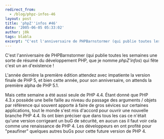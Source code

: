 ```yaml
---
redirect_from:
  - /blog/phpz-infos-46
layout: post
title: 'phpZ''infos #46'
date: '2005-06-05 05:33:02'
author: j0k
tags: blabla
excerpt: "C'est l'anniversaire de PHPBarnstormer (qui publie toutes les semaines une sorte de résumé du développement PHP, que je nomme *phpZ'infos*) qui fête c'est un an d'existence !     \nL'année dernière la première édition attendez avec impatiente la version finale de PHP 5, et bien cette année, pour son anniversaire, on attends la première alpha de PHP 5.1.  \n       …"
---
```


C'est l'anniversaire de PHPBarnstormer (qui publie toutes les semaines une sorte de résumé du développement PHP, que je nomme *phpZ'infos*) qui fête c'est un an d'existence !

L'année dernière la première édition attendez avec impatiente la version finale de PHP 5, et bien cette année, pour son anniversaire, on attends la première alpha de PHP 5.1.

Mais cette semaine a été aussi seule de PHP 4.4. Étant donné que PHP 4.3.x possède une belle faille au niveau du passage des arguments / objets par référence qui souvent apporte à faire de gros sévices sur certaines applications, tout le monde s'est mis d'accord pour ouvrir une nouvelle branche PHP 4.4. Ils ont bien préciser que dans tous les cas ce n'était qu'une version corrigeant un buG de sécurité, en aucun cas il faut voir cela comme une renaissance de PHP 4.   Les développeurs en ont profité pour "peaufiner" quelques autres buGs pour cette future version de PHP 4.
